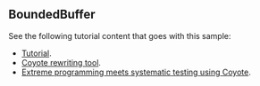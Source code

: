 ## BoundedBuffer

See the following tutorial content that goes with this sample:

- [Tutorial](https://microsoft.github.io/coyote/tutorials/bounded-buffer/).
- [Coyote rewriting tool](https://microsoft.github.io/coyote/tools/rewriting/).
- [Extreme programming meets systematic testing using Coyote](https://cloudblogs.microsoft.com/opensource/2020/07/14/extreme-programming-meets-systematic-testing-using-coyote/).
